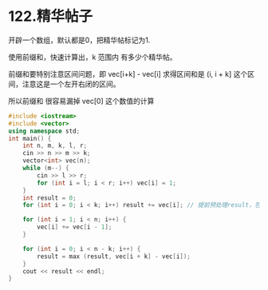 

# 122.精华帖子


开辟一个数组，默认都是0，把精华帖标记为1. 

使用前缀和，快速计算出，k 范围内 有多少个精华帖。 

前缀和要特别注意区间问题，即 vec[i+k] - vec[i] 求得区间和是 (i, i + k] 这个区间，注意这是一个左开右闭的区间。

所以前缀和 很容易漏掉 vec[0] 这个数值的计算

```CPP
#include <iostream>
#include <vector>
using namespace std;
int main() {
    int n, m, k, l, r;
    cin >> n >> m >> k;
    vector<int> vec(n);
    while (m--) {
        cin >> l >> r;
        for (int i = l; i < r; i++) vec[i] = 1;
    }
    int result = 0;
    for (int i = 0; i < k; i++) result += vec[i]; // 提前预处理result，包含vec[0]的区间，否则前缀和容易漏掉这个区间

    for (int i = 1; i < n; i++) {
        vec[i] += vec[i - 1];
    }

    for (int i = 0; i < n - k; i++) {
        result = max (result, vec[i + k] - vec[i]);
    }
    cout << result << endl;
}
```

